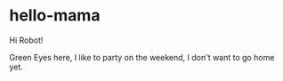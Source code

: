 # hello-mama

Hi Robot!

Green Eyes here, I like to party on the weekend, I don't want to go home yet. 
